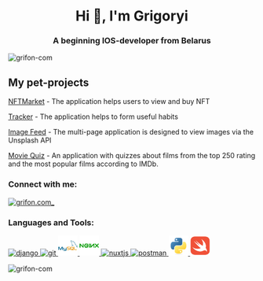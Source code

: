 <h1 align="center">Hi 👋, I'm Grigoryi</h1>
<h3 align="center">A beginning IOS-developer from Belarus</h3>

<p align="left"> <img src="https://komarev.com/ghpvc/?username=grifon-com&label=Profile%20views&color=0e75b6&style=flat" alt="grifon-com" /> </p>

## My pet-projects

[NFTMarket](https://github.com/Grifon-com/iOS-FakeNFT-StarterProject-Public) - The application helps users to view and buy NFT

[Tracker](https://github.com/Grifon-com/Tracker) - The application helps to form useful habits

[Image Feed](https://github.com/Grifon-com/ImageFeed) - The multi-page application is designed to view images via the Unsplash API

[Movie Quiz](https://github.com/Grifon-com/MovieQuiz-ios) - An application with quizzes about films from the top 250 rating and the most popular films according to IMDb.


<h3 align="left">Connect with me:</h3>
<p - 📫 How to reach me **mashukgrisha@mail.ru**>
<p align="left">
<a href="https://instagram.com/grifon.com_" target="blank"><img align="center" src="https://raw.githubusercontent.com/rahuldkjain/github-profile-readme-generator/master/src/images/icons/Social/instagram.svg" alt="grifon.com_" height="30" width="40" /></a>
</p>

<h3 align="left">Languages and Tools:</h3>
<p align="left"> <a href="https://www.djangoproject.com/" target="_blank" rel="noreferrer"> <img src="https://cdn.worldvectorlogo.com/logos/django.svg" alt="django" width="40" height="40"/> </a> <a href="https://git-scm.com/" target="_blank" rel="noreferrer"> <img src="https://www.vectorlogo.zone/logos/git-scm/git-scm-icon.svg" alt="git" width="40" height="40"/> </a> <a href="https://www.mysql.com/" target="_blank" rel="noreferrer"> <img src="https://raw.githubusercontent.com/devicons/devicon/master/icons/mysql/mysql-original-wordmark.svg" alt="mysql" width="40" height="40"/> </a> <a href="https://www.nginx.com" target="_blank" rel="noreferrer"> <img src="https://raw.githubusercontent.com/devicons/devicon/master/icons/nginx/nginx-original.svg" alt="nginx" width="40" height="40"/> </a> <a href="https://nuxtjs.org/" target="_blank" rel="noreferrer"> <img src="https://www.vectorlogo.zone/logos/nuxtjs/nuxtjs-icon.svg" alt="nuxtjs" width="40" height="40"/> </a> <a href="https://postman.com" target="_blank" rel="noreferrer"> <img src="https://www.vectorlogo.zone/logos/getpostman/getpostman-icon.svg" alt="postman" width="40" height="40"/> </a> <a href="https://www.python.org" target="_blank" rel="noreferrer"> <img src="https://raw.githubusercontent.com/devicons/devicon/master/icons/python/python-original.svg" alt="python" width="40" height="40"/> </a> <a href="https://developer.apple.com/swift/" target="_blank" rel="noreferrer"> <img src="https://raw.githubusercontent.com/devicons/devicon/master/icons/swift/swift-original.svg" alt="swift" width="40" height="40"/> </a> </p>

<p><img align="center" src="https://github-readme-stats.vercel.app/api/top-langs?username=grifon-com&show_icons=true&locale=en&layout=compact" alt="grifon-com" /></p>

